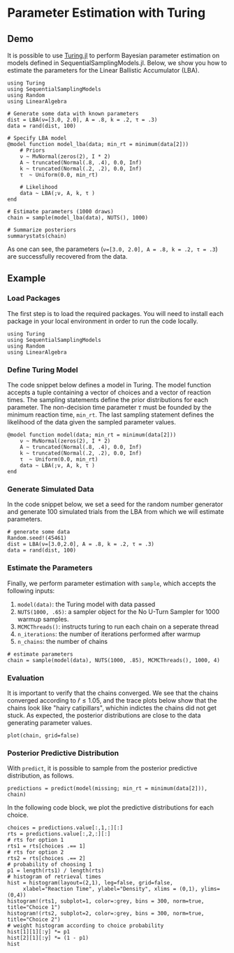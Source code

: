 # Parameter Estimation with Turing

## Demo

It is possible to use [Turing.jl](https://turinglang.org/stable/) to perform Bayesian parameter estimation on models defined in SequentialSamplingModels.jl. Below, we show you how to estimate the parameters for the Linear Ballistic Accumulator (LBA).

```@setup Turing
using Turing
using SequentialSamplingModels
using Random
using LinearAlgebra

# Generate some data with known parameters
dist = LBA(ν=[3.0, 2.0], A = .8, k = .2, τ = .3)
data = rand(dist, 100)

# Specify LBA model
@model function model_lba(data; min_rt = minimum(data[2]))
    # Priors
    ν ~ MvNormal(zeros(2), I * 2)
    A ~ truncated(Normal(.8, .4), 0.0, Inf)
    k ~ truncated(Normal(.2, .2), 0.0, Inf)
    τ  ~ Uniform(0.0, min_rt)

    # Likelihood
    data ~ LBA(;ν, A, k, τ )
end

# Estimate parameters (1000 draws)
chain = sample(model_lba(data), NUTS(), 1000)

# Summarize posteriors
summarystats(chain)
```

As one can see, the parameters (`ν=[3.0, 2.0], A = .8, k = .2, τ = .3`) are successfully recovered from the data.

## Example

### Load Packages

The first step is to load the required packages. You will need to install each package in your local
environment in order to run the code locally.

```@example Turing
using Turing
using SequentialSamplingModels
using Random
using LinearAlgebra
```

### Define Turing Model
The code snippet below defines a model in Turing. The model function accepts a tuple containing
a vector of choices and a vector of reaction times. The sampling statements define the prior distributions for each parameter. The non-decision time parameter $\tau$ must be founded by the minimum reaction time, `min_rt`. The last sampling statement defines the likelihood of the data given the sampled parameter values.
```@example Turing
@model function model(data; min_rt = minimum(data[2]))
    ν ~ MvNormal(zeros(2), I * 2)
    A ~ truncated(Normal(.8, .4), 0.0, Inf)
    k ~ truncated(Normal(.2, .2), 0.0, Inf)
    τ  ~ Uniform(0.0, min_rt)
    data ~ LBA(;ν, A, k, τ )
end
```
### Generate Simulated Data
In the code snippet below, we set a seed for the random number generator and generate $100$ simulated
trials from the LBA from which we will estimate parameters.
```@example Turing
# generate some data
Random.seed!(45461)
dist = LBA(ν=[3.0,2.0], A = .8, k = .2, τ = .3)
data = rand(dist, 100)
```
### Estimate the Parameters
Finally, we perform parameter estimation with `sample`, which accepts the following inputs:

1. `model(data)`: the Turing model with data passed
2. `NUTS(1000, .65)`: a sampler object for the No U-Turn Sampler for 1000 warmup samples.
3. `MCMCThreads()`: instructs turing to run each chain on a seperate thread
4. `n_iterations`: the number of iterations performed after warmup
5. `n_chains`: the number of chains

```@example Turing
# estimate parameters
chain = sample(model(data), NUTS(1000, .85), MCMCThreads(), 1000, 4)
```

### Evaluation

It is important to verify that the chains converged. We see that the chains converged according to $\hat{r} \leq 1.05$, and the trace plots below show that the chains look like "hairy catipillars", whichin indictes the chains did not get stuck. As expected, the posterior distributions are close to the data generating parameter values.

```@example Turing
plot(chain, grid=false)
```

### Posterior Predictive Distribution

With `predict`, it is possible to sample from the posterior predictive distribution, as follows.
```@example Turing
predictions = predict(model(missing; min_rt = minimum(data[2])), chain)
```
In the following code block, we plot the predictive distributions for each choice.
```@example Turing
choices = predictions.value[:,1,:][:]
rts = predictions.value[:,2,:][:]
# rts for option 1
rts1 = rts[choices .== 1]
# rts for option 2
rts2 = rts[choices .== 2]
# probability of choosing 1
p1 = length(rts1) / length(rts)
# histogram of retrieval times
hist = histogram(layout=(2,1), leg=false, grid=false,
     xlabel="Reaction Time", ylabel="Density", xlims = (0,1), ylims=(0,4))
histogram!(rts1, subplot=1, color=:grey, bins = 300, norm=true, title="Choice 1")
histogram!(rts2, subplot=2, color=:grey, bins = 300, norm=true, title="Choice 2")
# weight histogram according to choice probability
hist[1][1][:y] *= p1
hist[2][1][:y] *= (1 - p1)
hist
```